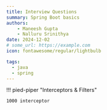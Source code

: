 ```yaml
---
title: Interview Questions
summary: Spring Boot basics 
authors:
    - Maneesh Gupta
    - Nalluru Srinithya
date: 2024-12-02
# some_url: https://example.com
icon: fontawesome/regular/lightbulb

tags:
  - java
  - spring
---
```


!!! pied-piper "Interceptors & Filters"

    1000 interceptor 


